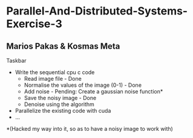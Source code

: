 # Parallel-And-Distributed-Systems-Exercise-3
## Marios Pakas & Kosmas Meta

Taskbar

* Write the sequential cpu c code
    * Read image file - Done
    * Normalise the values of the image (0-1) - Done
    * Add noise - Pending: Create a gaussian noise function*
    * Save the noisy image - Done
    * Denoise using the algorithm
* Parallelize the existing code with cuda
* ...

*(Hacked my way into it, so as to have a noisy image to work with)